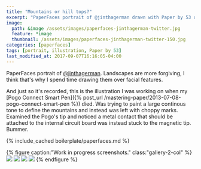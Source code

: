 ```yaml
---
title: "Mountains or hill tops?"
excerpt: "PaperFaces portrait of @jinthagerman drawn with Paper by 53 on an iPad."
image: 
  path: &image /assets/images/paperfaces-jinthagerman-twitter.jpg 
  feature: *image
  thumbnail: /assets/images/paperfaces-jinthagerman-twitter-150.jpg
categories: [paperfaces]
tags: [portrait, illustration, Paper by 53]
last_modified_at: 2017-09-07T16:16:05-04:00
---
```


PaperFaces portrait of [@jinthagerman](https://twitter.com/jinthagerman). Landscapes are more forgiving, I think that's why I spend time drawing them over facial features.

And just so it's recorded, this is the illustration I was working on when my [Pogo Connect Smart Pen]({% post_url /mastering-paper/2013-07-08-pogo-connect-smart-pen %}) died. Was trying to paint a large continous tone to define the mountains and instead was left with choppy marks. Examined the Pogo's tip and noticed a metal contact that should be attached to the internal circuit board was instead stuck to the magnetic tip. Bummer.

{% include_cached boilerplate/paperfaces.md %}

{% figure caption:"Work in progress screenshots." class:"gallery-2-col" %}
[![](/assets/images/paperfaces-jinthagerman-process-1-600.jpg)](/assets/images/paperfaces-jinthagerman-process-1-lg.jpg)
[![](/assets/images/paperfaces-jinthagerman-process-2-600.jpg)](/assets/images/paperfaces-jinthagerman-process-2-lg.jpg)
[![](/assets/images/paperfaces-jinthagerman-process-3-600.jpg)](/assets/images/paperfaces-jinthagerman-process-3-lg.jpg)
[![](/assets/images/paperfaces-jinthagerman-process-4-600.jpg)](/assets/images/paperfaces-jinthagerman-process-4-lg.jpg)
{% endfigure %}
